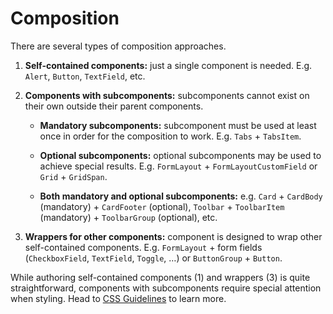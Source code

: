 # Composition

There are several types of composition approaches.

1. **Self-contained components:** just a single component is needed. E.g.
   `Alert`, `Button`, `TextField`, etc.

2. **Components with subcomponents:** subcomponents cannot exist on their own
   outside their parent components.

   - **Mandatory subcomponents:** subcomponent must be used at least once in
     order for the composition to work. E.g. `Tabs` + `TabsItem`.

   - **Optional subcomponents:** optional subcomponents may be used to achieve
     special results. E.g. `FormLayout` + `FormLayoutCustomField` or `Grid` +
     `GridSpan`.

   - **Both mandatory and optional subcomponents:** e.g. `Card` + `CardBody`
     (mandatory) + `CardFooter` (optional), `Toolbar` + `ToolbarItem`
     (mandatory) + `ToolbarGroup` (optional), etc.

3. **Wrappers for other components:** component is designed to wrap other
   self-contained components. E.g. `FormLayout` + form fields (`CheckboxField`,
   `TextField`, `Toggle`, …) or `ButtonGroup` + `Button`.

While authoring self-contained components (1) and wrappers (3) is quite
straightforward, components with subcomponents require special attention when
styling. Head to [CSS Guidelines] to learn more.

[CSS Guidelines]: /docs/contribute/css
